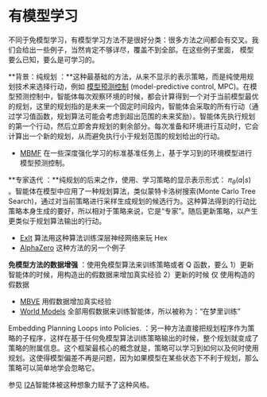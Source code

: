 

<!--
 * @version:
 * @Author:  StevenJokess（蔡舒起） https://github.com/StevenJokess
 * @Date: 2023-02-23 20:09:19
 * @LastEditors:  StevenJokess（蔡舒起） https://github.com/StevenJokess
 * @LastEditTime: 2023-03-01 01:33:08
 * @Description:
 * @Help me: 如有帮助，请赞助，失业3年了。![支付宝收款码](https://github.com/StevenJokess/d2rl/blob/master/img/%E6%94%B6.jpg)
 * @TODO::
 * @Reference:
-->
# 有模型学习

不同于免模型学习，有模型学习方法不是很好分类：很多方法之间都会有交叉。我们会给出一些例子，当然肯定不够详尽，覆盖不到全部。在这些例子里面， 模型 要么已知，要么是可学习的。

**背景：纯规划 ：**这种最基础的方法，从来不显示的表示策略，而是纯使用规划技术来选择行动，例如 [模型预测控制](/MPC.md) (model-predictive control, MPC)。在模型预测控制中，智能体每次观察环境的时候，都会计算得到一个对于当前模型最优的规划，这里的规划指的是未来一个固定时间段内，智能体会采取的所有行动（通过学习值函数，规划算法可能会考虑到超出范围的未来奖励）。智能体先执行规划的第一个行动，然后立即舍弃规划的剩余部分。每次准备和环境进行互动时，它会计算出一个新的规划，从而避免执行小于规划范围的规划给出的行动。

- [MBMF](https://sites.google.com/view/mbmf) 在一些深度强化学习的标准基准任务上，基于学习到的环境模型进行模型预测控制。

**专家迭代 ：**纯规划的后来之作，使用、学习策略的显示表示形式： $\pi_{\theta}(a|s)$ 。智能体在模型中应用了一种规划算法，类似蒙特卡洛树搜索(Monte Carlo Tree Search)，通过对当前策略进行采样生成规划的候选行为。这种算法得到的行动比策略本身生成的要好，所以相对于策略来说，它是“专家”。随后更新策略，以产生更类似于规划算法输出的行动。

- [ExIt](https://arxiv.org/abs/1705.08439) 算法用这种算法训练深层神经网络来玩 Hex
- [AlphaZero](https://arxiv.org/abs/1712.01815) 这种方法的另一个例子

**免模型方法的数据增强** ：使用免模型算法来训练策略或者 Q 函数，要么 1）更新智能体的时候，用构造出的假数据来增加真实经验 2）更新的时候 仅 使用构造的假数据

- [MBVE](https://arxiv.org/abs/1803.00101) 用假数据增加真实经验
- [World Models](https://worldmodels.github.io/) 全部用假数据来训练智能体，所以被称为：“在梦里训练”

Embedding Planning Loops into Policies. ：另一种方法直接把规划程序作为策略的子程序，这样在基于任何免模型算法训练策略输出的时候，整个规划就变成了策略的附属信息。这个框架最核心的概念就是，策略可以学习到如何以及何时使用规划。这使得模型偏差不再是问题，因为如果模型在某些状态下不利于规划，那么策略可以简单地学会忽略它。

参见 [I2A](https://arxiv.org/abs/1707.06203)智能体被这种想象力赋予了这种风格。


[1]: https://spinningup.readthedocs.io/zh_CN/latest/spinningup/rl_intro2.html
[2]: https://spinningup.openai.com/en/latest/spinningup/rl_intro2.html
